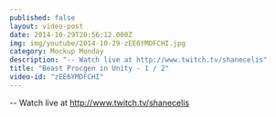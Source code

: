 ```yaml
---
published: false
layout: video-post
date: 2014-10-29T20:56:12.000Z
img: img/youtube/2014-10-29-zEE6YMDFCHI.jpg
category: Mockup Monday
description: "-- Watch live at http://www.twitch.tv/shanecelis"
title: "Beast Procgen in Unity - 1 / 2"
video-id: "zEE6YMDFCHI"
---
```

-- Watch live at http://www.twitch.tv/shanecelis
